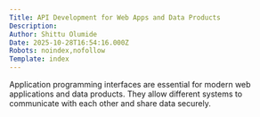 ```yaml
---
Title: API Development for Web Apps and Data Products
Description: 
Author: Shittu Olumide
Date: 2025-10-28T16:54:16.000Z
Robots: noindex,nofollow
Template: index
---
```

Application programming interfaces are essential for modern web applications and data products. They allow different systems to communicate with each other and share data securely.